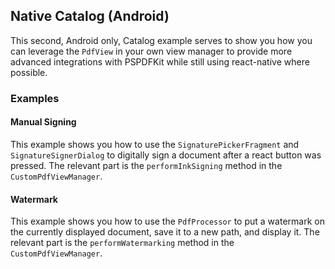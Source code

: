 ## Native Catalog (Android)

This second, Android only, Catalog example serves to show you how you can leverage the `PdfView` in your own view manager to provide more advanced integrations with PSPDFKit while still using react-native where possible.

### Examples

#### Manual Signing

This example shows you how to use the `SignaturePickerFragment` and `SignatureSignerDialog` to digitally sign a document after a react button was pressed. The relevant part is the `performInkSigning` method in the `CustomPdfViewManager`.

#### Watermark

This example shows you how to use the `PdfProcessor` to put a watermark on the currently displayed document, save it to a new path, and display it. The relevant part is the `performWatermarking` method in the `CustomPdfViewManager`.
